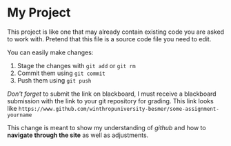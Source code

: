 # My Project  

This project is like one that may already contain existing code you are asked to work with.  Pretend that this file is a source code file you need to edit.  

You can easily make changes:
1) Stage the changes with `git add` or `git rm`
2) Commit them using `git commit`
3) Push them using `git push`

*Don't forget* to submit the link on blackboard, I must receive a blackboard submission with the link to your git repository for grading.  This link looks like `https://www.github.com/winthropuniversity-besmer/some-assignment-yourname`

This change is meant to show my understanding of *github* and how to **navigate through the site** as well as adjustments.
